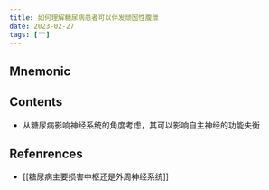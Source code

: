 ```yaml
---
title: 如何理解糖尿病患者可以伴发顽固性腹泄
date: 2023-02-27
tags: [""]
--- 
```


## Mnemonic

## Contents

- 从糖尿病影响神经系统的角度考虑，其可以影响自主神经的功能失衡

## Refenrences
- [[糖尿病主要损害中枢还是外周神经系统]]
